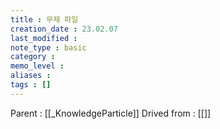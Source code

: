 ```yaml
---
title : 무제 파일
creation_date : 23.02.07
last_modified :
note_type : basic
category :
memo_level :
aliases : 
tags : []
---
```


Parent : [[_KnowledgeParticle]]
Drived from : [[]]
